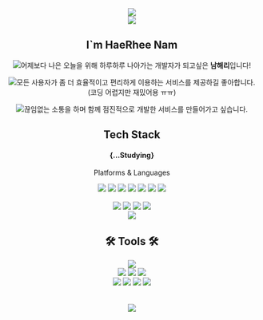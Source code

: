 <div align=center>
	<img src="https://capsule-render.vercel.app/api?type=waving&color=80ED99&height=200&section=header&text=HaeRhee%20Github!&fontSize=50" />	
<div align="center"> <a href="https://ahahahangstudy.tistory.com/" target="_blank"><img src="https://img.shields.io/badge/Tistory-FFFFFF?style=flat&logo=Tistory&logoColor=black"/></a></div>

<div>
<h2>I`m HaeRhee Nam</h2>
    <p><strong> <img src="https://img.shields.io/badge/Positive-06B6D4?style=flat-square"></strong>어제보다 나은 오늘을 위해 하루하루 나아가는 개발자가 되고싶은 <strong>남해리</strong>입니다!</p>
    <p><strong> <img src="https://img.shields.io/badge/Enjoyment-CFF09E?style=flat-square"></strong>모든 사용자가 좀 더 효율적이고 편리하게 이용하는 서비스를 제공하길 좋아합니다. (코딩 어렵지만 재밌어용 ㅠㅠ)</p>
    <p><strong> <img src="https://img.shields.io/badge/Constant Communication-F7DF1E?style=flat-square"></strong>끊임없는 소통을 하며 함께 점진적으로 개발한 서비스를 만들어가고 싶습니다.</p>
</div>
<div align=center>
	<h2>Tech Stack </h2>
    <h4>{...Studying}</h4>
	<p>Platforms & Languages </p>
</div>
<div align="center">
    	 <img src="https://img.shields.io/badge/JavaScript-F7DF1E?style=flat-square&logo=JavaScript&logoColor=black">
    <img src="https://img.shields.io/badge/React-61DAFB?style=flat-square&logo=React&logoColor=black"/>
          <img src="https://img.shields.io/badge/Axios-5A29E4?style=flat-square&logo=Axios&logoColor=white"/>
    <img src="https://img.shields.io/badge/Redux-764ABC?style=flat-square&logo=Redux&logoColor=white">
     <img src="https://img.shields.io/badge/React Router-CA4245?style=flat-square&logo=React Router&logoColor=white">
      <img src="https://img.shields.io/badge/styled-components-DB7093?style=flat-square&logo=styled-components&logoColor=white">
      <img src="https://img.shields.io/badge/Tailwind CSS-06B6D4?style=flat-square&logo=Tailwind CSS&logoColor=white"/>
    <br/>
<br/>
<img src="https://img.shields.io/badge/HTML5-E34F26?style=flat&logo=HTML5&logoColor=white" />
	<img src="https://img.shields.io/badge/CSS3-1572B6?style=flat&logo=CSS3&logoColor=white" />
<img src="https://img.shields.io/badge/jQuery-0769AD?style=flat&logo=jQuery&logoColor=white" />
<img src="https://img.shields.io/badge/Bootstrap-7952B3?style=flat&logo=Bootstrap&logoColor=white" />
<br>
<img src="https://img.shields.io/badge/-Git-F05032?style=flat&logo=git&logoColor=ffffff">
	<br />



<div align=center>
	<h2>🛠 Tools 🛠</h2>
</div>
<div align=center>
	<img src="https://img.shields.io/badge/Visual%20Studio%20Code-007ACC?style=flat&logo=VisualStudioCode&logoColor=white" />
	<br>
     <img src="https://img.shields.io/badge/Vercel-000000?style=flat-square&logo=Vercel&logoColor=white">
    <img src="https://img.shields.io/badge/Heroku-430098?style=flat-square&logo=Heroku&logoColor=white">
    <img src="https://img.shields.io/badge/AWS-232F3E?style=flat&logo=AmazonAWS&logoColor=white" />
 <br/>
    <img src="https://img.shields.io/badge/Slack-4A154B?style=flat&logo=Slack&logoColor=white">
<img src="https://img.shields.io/badge/GitHub-181717?style=flat&logo=GitHub&logoColor=white" />
<img src="https://img.shields.io/badge/Notion-FFFFFF?style=flat&logo=Notion&logoColor=black">
<img src="https://img.shields.io/badge/Figma-F24E1E?style=flat-square&logo=Figma&logoColor=white">
</div>

<div align=center>
	<br/>
	<br/>
<img src="https://github-readme-stats.vercel.app/api?username=NSunR&show_icons=true">
</div>
